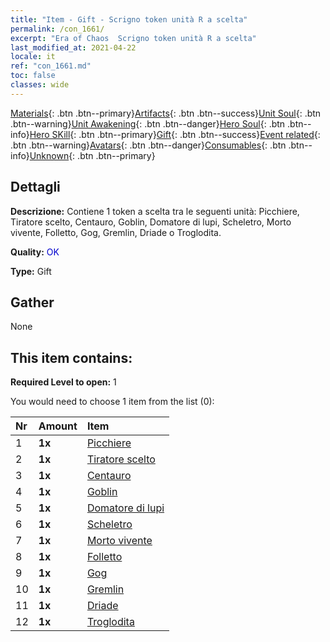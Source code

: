 ```yaml
---
title: "Item - Gift - Scrigno token unità R a scelta"
permalink: /con_1661/
excerpt: "Era of Chaos  Scrigno token unità R a scelta"
last_modified_at: 2021-04-22
locale: it
ref: "con_1661.md"
toc: false
classes: wide
---
```

 [Materials](/ItemsIT/){: .btn .btn--primary}[Artifacts](/ItemsIT/Artifacts/){: .btn .btn--success}[Unit Soul](/ItemsIT/UnitSoul/){: .btn .btn--warning}[Unit Awakening](/ItemsIT/UnitAwakening/){: .btn .btn--danger}[Hero Soul](/ItemsIT/HeroSoul/){: .btn .btn--info}[Hero SKill](/ItemsIT/HeroSkill/){: .btn .btn--primary}[Gift](/ItemsIT/Gift/){: .btn .btn--success}[Event related](/ItemsIT/Events/){: .btn .btn--warning}[Avatars](/ItemsIT/Avatars/){: .btn .btn--danger}[Consumables](/ItemsIT/Consumables/){: .btn .btn--info}[Unknown](/ItemsIT/Unknown/){: .btn .btn--primary}

## Dettagli
 **Descrizione:** Contiene 1 token a scelta tra le seguenti unità: Picchiere, Tiratore scelto, Centauro, Goblin, Domatore di lupi, Scheletro, Morto vivente, Folletto, Gog, Gremlin, Driade o Troglodita.

 **Quality:** <span style="color: #0000CD">OK</span>

 **Type:** Gift

## Gather

  None

## This item contains:

 **Required Level to open:** 1

 You would need to choose 1 item from the list (0):

  | Nr | Amount |     Item    |
  |:---|:-------|:------------|
  | 1 |  **1x** | [Picchiere](/it/Items/unt_190/) |  | 
  | 2 |  **1x** | [Tiratore scelto](/it/Items/unt_191/) |  | 
  | 3 |  **1x** | [Centauro](/it/Items/unt_199/) |  | 
  | 4 |  **1x** | [Goblin](/it/Items/unt_217/) |  | 
  | 5 |  **1x** | [Domatore di lupi](/it/Items/unt_218/) |  | 
  | 6 |  **1x** | [Scheletro](/it/Items/unt_208/) |  | 
  | 7 |  **1x** | [Morto vivente](/it/Items/unt_209/) |  | 
  | 8 |  **1x** | [Folletto](/it/Items/unt_226/) |  | 
  | 9 |  **1x** | [Gog](/it/Items/unt_227/) |  | 
  | 10 |  **1x** | [Gremlin](/it/Items/unt_235/) |  | 
  | 11 |  **1x** | [Driade](/it/Items/unt_262/) |  | 
  | 12 |  **1x** | [Troglodita](/it/Items/unt_244/) |  | 
